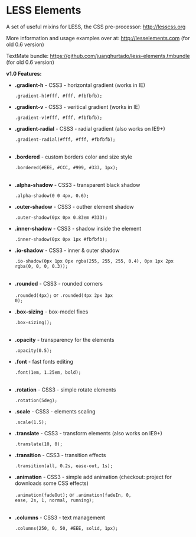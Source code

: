 LESS Elements
=============

A set of useful mixins for LESS, the CSS pre-processor: <http://lesscss.org>

More information and usage examples over at: <http://lesselements.com> (for old 0.6 version)

TextMate bundle: <https://github.com/juanghurtado/less-elements.tmbundle> (for old 0.6 version)

   <b>v1.0 Features:</b>
   
   <ul>
   <li><b>.gradient-h</b>            - CSS3 - horizontal gradient (works in IE)</li>
   
   <code>.gradient-h(#fff, #fff, #fbfbfb);</code>
   
   <li><b>.gradient-v</b>            - CSS3 - veritical gradient (works in IE)</li>
   
   <code>.gradient-v(#fff, #fff, #fbfbfb);</code>
   
   <li><b>.gradient-radial</b>       - CSS3 - radial gradient (also works on IE9+)</li>
   
   <code>.gradient-radial(#fff, #fff, #fbfbfb);</code>
   
   <br/>
   <li><b>.bordered</b>              - custom borders color and size style</li>
      
   <code>.bordered(#EEE, #CCC, #999, #333, 1px);</code>
   
   <br/>
   <li><b>.alpha-shadow</b>          - CSS3 - transparent black shadow</li>
   
   <code>.alpha-shadow(0 0 4px, 0.6);</code>
   
   <li><b>.outer-shadow</b>          - CSS3 - outher element shadow</li>
   
   <code>.outer-shadow(0px 0px 0.83em #333);</code>
   
   <li><b>.inner-shadow</b>          - CSS3 - shadow inside the element</li>
   
   <code>.inner-shadow(0px 0px 1px #fbfbfb);</code>
   
   <li><b>.io-shadow</b>             - CSS3 - inner & outer shadow</li>
   
   <code>.io-shadow(0px 1px 0px rgba(255, 255, 255, 0.4), 0px 1px 2px rgba(0, 0, 0, 0.3));</code>
   
   <br/>
   <li><b>.rounded</b>               - CSS3 - rounded corners</li>
   
   <code>.rounded(4px);</code> or <code>.rounded(4px 2px 3px 0);</code>
   
   <li><b>.box-sizing</b>            - box-model fixes</li>
   
   <code>.box-sizing();</code>
   
   <br/>
   <li><b>.opacity</b>               - transparency for the elements</li>
   
   <code>.opacity(0.5);</code>
   
   <li><b>.font</b>                  - fast fonts editing</li>
   
   <code>.font(1em, 1.25em, bold);</code>
   
   <br/>
   <li><b>.rotation</b>              - CSS3 - simple rotate elements</li>
   
   <code>.rotation(5deg);</code>
   
   <li><b>.scale</b>                 - CSS3 - elements scaling</li>
   
   <code>.scale(1.5);</code>
   
   <li><b>.translate</b>             - CSS3 - transform elements (also works on IE9+)</li>
   
   <code>.translate(10, 0);</code>
   
   <li><b>.transition</b>            - CSS3 - transition effects</li>
   
   <code>.transition(all, 0.2s, ease-out, 1s);</code>
   
   <li><b>.animation</b>             - CSS3 - simple add animation (checkout: <http://daneden.me/animate/> project for downloads some CSS effects)</li>
   
   <code>.animation(fadeOut);</code> or <code>.animation(fadeIn, 0, ease, 2s, 1, normal, running);</code>
   
   <br/>
   <li><b>.columns</b>               - CSS3 - text management</li>
   
   <code>.columns(250, 0, 50, #EEE, solid, 1px);</code>
   
   </ul>